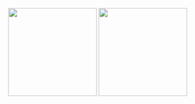 <div>
 <img height="180em" src="https://github-readme-stats.vercel.app/api?username=andressansantos&show_icons=true&theme=tokyonight"/>
 <img height="180em" src="https://github-readme-stats.vercel.app/api/top-langs/?username=andressansantos&layout=compact&theme=tokyonight"/>
</div>
